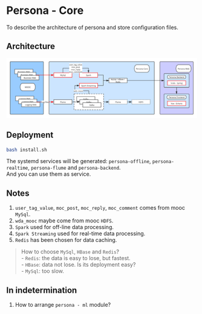 # Persona - Core

To describe the architecture of persona and store configuration files.


## Architecture

![arthictecure](https://raw.githubusercontent.com/persona-project/persona-core/master/.images/persona-architecture.png)


## Deployment

```bash
bash install.sh
```

The systemd services will be generated: `persona-offline`, `persona-realtime`, `persona-flume` and `persona-backend`.  
And you can use them as service.


## Notes

1. `user_tag_value`, `moc_post`, `moc_reply`, `moc_comment` comes from mooc `MySql`.
2. `wda_mooc` maybe come from mooc `HDFS`.
3. `Spark` used for off-line data processing.
4. `Spark Streaming` used for real-time data processing.
5. `Redis` has been chosen for data caching.
> How to choose `MySql`, `HBase` and `Redis`?  
>     - `Redis`: the data is easy to lose, but fastest.  
>     - `HBase`: data not lose. Is its deployment easy?  
>     - `MySql`: too slow.  


## In indetermination

1. How to arrange `persona - ml` module?


